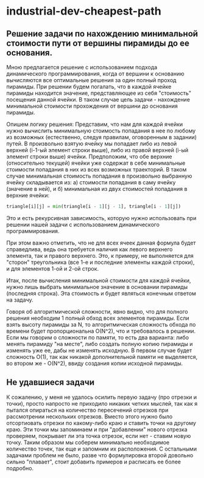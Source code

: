 # industrial-dev-cheapest-path

## Решение задачи по нахождению минимальной стоимости пути от вершины пирамиды до ее основания.
Мною предлагается решение с использованием подхода динамического программирования, когда от вершини к основанию вычисляются все оптимальные решения за один полный проход пирамиды.
При решении будем погалать, что в каждой ячейке пирамиды находится значение, представляющее из себя "стоимость" посещения данной ячейки. В таком случае цель задачи - нахождение минимальной стоимости прохождения от вершини до основания пирамиды.

Опишем логику решения:
Представим, что нам для каждой ячейки нужно вычислить минимальную стоимость попадания в нее по любому из возможных (естественно, следуя правилам, оговоренным в задании) путей. В произвольно взятую ячейку мы попадает либо из левой верхней (i-1-ый элемент строки выше), либо из правой верхней (i-ый элемент строки выше) ячейки. Предположим, что обе верхние (относительно текущей) ячейки уже содержат в себе минимальные стоимости попадания в них из всех возможных траекторий. В таком случае минимальная стоимость попадания в произвольно выбранную ячейку складывается из: а) стоимости попадания в саму ячейку (значение в ней), и б) минимальная из двух стоимостей попадания в верхние ячейки:
```python
triangle[i][j] = min(triangle[i - 1][j - 1], triangle[i - 1][j])
```

Это и есть рекурсивная зависимость, которую нужно использовать при решении нашей задачи с использованием динамического программирования.

При этом важно отметить, что не для всех ячеек данная формула будет справедлива, ведь она требуется наличия как левого верхнего элемента, так и правого верхнего. Это, к примеру, не выполняется для "сторон" треугольника (все 1-е и последние элементы каждой строки), и для элементов 1-ой и 2-ой строк.

Итак, после вычисления минимальной стоимости для каждой ячейки, нужно лишь выбрать минимальное значение в основании пирамиды (последняя строка). Эта стоимость и будет являться конечным ответом на задачу.

Говоря об алгоритмической сложности, явно видно, что для полного решения необходим 1 полный обход всех элементов пирамиды. Если взять высоту пирамиды за N, то алгоритмическая сложность обхода по времени будет пропорциональна O(N^2), что и требовалось в решении. Если мы говорим о сложности по памяти, то есть два варианта: либо менять пирамиду "на месте", либо создать полную копию пирамиды и изменять уже ее, дабы не изменять исходную. В первом случае будет сложность O(1), так как никакой дополнительной памяти не выделяется, во втором же - O(N^2), ввиду создания копии исходной пирамиды.


## Не удавшиеся задачи
К сожалению, у меня не удалось осилить первую задачу (про отрезки и точки), просто напросто не приходило никаких четких мыслей, так как я пытался опираться на количество пересечений отрезков при рассмотрении нескольких отрезков. Вместо этого нужно было отсортиовать отрезки по какому-либо краю и ставить точки на другому краю. Эти точки мы запоминаем и при "добавлении" нового отрезка проверяем, покрывает ли эта точка отрезок, если нет - ставим новую точку. Таким образом мы соберем минимально необходимое количество точек, так еще и запомним их расположения.
С остальными задачами проблем не было, разве что формулировка второй довольно сильно "плавает", стоит добавить примеров и расписать ее более подробно.


